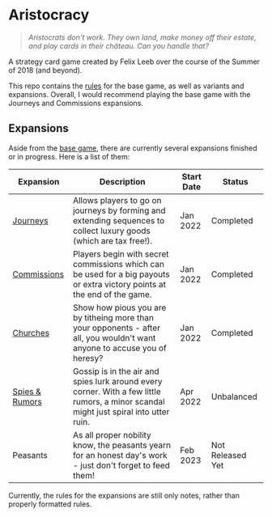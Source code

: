 # Aristocracy

> *Aristocrats don't work. They own land, make money off their estate, and play cards in their château. Can you handle that?*

A strategy card game created by Felix Leeb over the course of the Summer of 2018 (and beyond).

This repo contains the [rules](Aristocracy.md) for the base game, as well as variants and expansions. 
Overall, I would recommend playing the base game with the Journeys and Commissions expansions.

## Expansions

Aside from the [base game](Aristocracy.md), there are currently several expansions finished or in progress. Here is a list of them:

| Expansion                                | Description                                                                                                                           | Start Date | Status           |
|------------------------------------------|---------------------------------------------------------------------------------------------------------------------------------------|------------|------------------|
| [Journeys](expansions/Journeys.md)       | Allows players to go on journeys by forming and extending sequences to collect luxury goods (which are tax free!).                    | Jan 2022   | Completed        |
| [Commissions](expansions/Commissions.md) | Players begin with secret commissions which can be used for a big payouts or extra victory points at the end of the game.             | Jan 2022   | Completed        |
| [Churches](expansions/Churches.md)       | Show how pious you are by titheing more than your opponents - after all, you wouldn't want anyone to accuse you of heresy?            | Jan 2022   | Completed        |
| [Spies & Rumors](expansions/Spies.md)    | Gossip is in the air and spies lurk around every corner. With a few little rumors, a minor scandal might just spiral into utter ruin. | Apr 2022   | Unbalanced       |
| Peasants                                 | As all proper nobility know, the peasants yearn for an honest day's work - just don't forget to feed them!                            | Feb 2023   | Not Released Yet |

Currently, the rules for the expansions are still only notes, rather than properly formatted rules.



